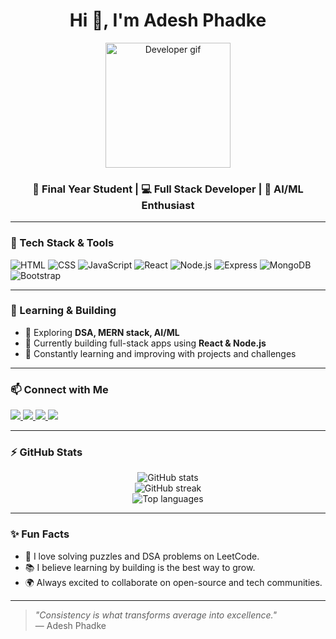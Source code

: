 <h1 align="center">Hi 👋, I'm Adesh Phadke</h1>

<p align="center">
  <img src="https://media.giphy.com/media/26AHONQ79FdWZhAI0/giphy.gif" width="200" alt="Developer gif">
</p>

<h3 align="center">🚀 Final Year Student | 💻 Full Stack Developer | 🤖 AI/ML Enthusiast</h3>

---

### 🔧 Tech Stack & Tools

![HTML](https://img.shields.io/badge/HTML5-E34F26?style=for-the-badge&logo=html5&logoColor=fff)
![CSS](https://img.shields.io/badge/CSS3-1572B6?style=for-the-badge&logo=css3&logoColor=fff)
![JavaScript](https://img.shields.io/badge/JavaScript-F7DF1E?style=for-the-badge&logo=javascript&logoColor=000)
![React](https://img.shields.io/badge/React-20232A?style=for-the-badge&logo=react&logoColor=61DAFB)
![Node.js](https://img.shields.io/badge/Node.js-339933?style=for-the-badge&logo=nodedotjs&logoColor=fff)
![Express](https://img.shields.io/badge/Express.js-000000?style=for-the-badge&logo=express&logoColor=fff)
![MongoDB](https://img.shields.io/badge/MongoDB-4EA94B?style=for-the-badge&logo=mongodb&logoColor=fff)
![Bootstrap](https://img.shields.io/badge/Bootstrap-563d7c?style=for-the-badge&logo=bootstrap&logoColor=white)

---

### 🧠 Learning & Building
- 🌱 Exploring **DSA, MERN stack, AI/ML**
- 🔭 Currently building full-stack apps using **React & Node.js**
- 🧠 Constantly learning and improving with projects and challenges

---

### 📫 Connect with Me

<p align="left">
  <a href="mailto:adeshphadke6311@gmail.com" target="_blank">
    <img src="https://img.shields.io/badge/Gmail-D14836?style=for-the-badge&logo=gmail&logoColor=white" />
  </a>
  <a href="https://www.linkedin.com/in/adeshphadke1315" target="_blank">
    <img src="https://img.shields.io/badge/LinkedIn-0077B5?style=for-the-badge&logo=linkedin&logoColor=white" />
  </a>
  <a href="https://github.com/adeshphadke6311" target="_blank">
    <img src="https://img.shields.io/badge/GitHub-181717?style=for-the-badge&logo=github&logoColor=white" />
  </a>
  <a href="https://leetcode.com/u/adeshphadke6311/" target="_blank">
    <img src="https://img.shields.io/badge/LeetCode-FFA116?style=for-the-badge&logo=leetcode&logoColor=black" />
  </a>
</p>

---

### ⚡ GitHub Stats

<p align="center">
  <img src="https://github-readme-stats.vercel.app/api?username=adeshphadke6311&show_icons=true&theme=radical" alt="GitHub stats" />
  <br/>
  <img src="https://github-readme-streak-stats.herokuapp.com/?user=adeshphadke6311&theme=radical" alt="GitHub streak" />
  <br/>
  <img src="https://github-readme-stats.vercel.app/api/top-langs/?username=adeshphadke6311&layout=compact&theme=radical" alt="Top languages" />
</p>

---

### ✨ Fun Facts

- 🧩 I love solving puzzles and DSA problems on LeetCode.
- 📚 I believe learning by building is the best way to grow.
- 🌍 Always excited to collaborate on open-source and tech communities.

---

> _"Consistency is what transforms average into excellence."_  
> — Adesh Phadke

